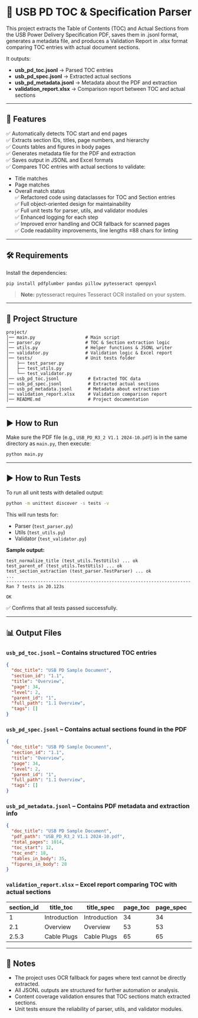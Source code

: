 # 📄 USB PD TOC & Specification Parser

This project extracts the Table of Contents (TOC) and Actual Sections from the USB Power Delivery Specification PDF, saves them in .jsonl format, generates a metadata file, and produces a Validation Report in .xlsx format comparing TOC entries with actual document sections.

It outputs:
- **usb_pd_toc.jsonl** → Parsed TOC entries  
- **usb_pd_spec.jsonl** → Extracted actual sections  
- **usb_pd_metadata.jsonl** → Metadata about the PDF and extraction  
- **validation_report.xlsx** → Comparison report between TOC and actual sections  

---

## 🚀 Features
✅ Automatically detects TOC start and end pages  
✅ Extracts section IDs, titles, page numbers, and hierarchy  
✅ Counts tables and figures in body pages  
✅ Generates metadata file for the PDF and extraction  
✅ Saves output in JSONL and Excel formats  
✅ Compares TOC entries with actual sections to validate:  
   - Title matches  
   - Page matches  
   - Overall match status  
✅ Refactored code using dataclasses for TOC and Section entries  
✅ Full object-oriented design for maintainability  
✅ Full unit tests for parser, utils, and validator modules  
✅ Enhanced logging for each step  
✅ Improved error handling and OCR fallback for scanned pages  
✅ Code readability improvements, line lengths ≤88 chars for linting  

---

## 🛠️ Requirements
Install the dependencies:
```bash
pip install pdfplumber pandas pillow pytesseract openpyxl
```

> **Note:** pytesseract requires Tesseract OCR installed on your system.

---

## 📂 Project Structure
```
project/
│── main.py                   # Main script
│── parser.py                 # TOC & Section extraction logic
│── utils.py                  # Helper functions & JSONL writer
│── validator.py              # Validation logic & Excel report
│── tests/                    # Unit tests folder
│   ├── test_parser.py
│   ├── test_utils.py
│   └── test_validator.py
│── usb_pd_toc.jsonl           # Extracted TOC data
│── usb_pd_spec.jsonl          # Extracted actual sections
│── usb_pd_metadata.jsonl      # Metadata about extraction
│── validation_report.xlsx     # Validation comparison report
│── README.md                  # Project documentation
```

---

## ▶️ How to Run
Make sure the PDF file (e.g., `USB_PD_R3_2 V1.1 2024-10.pdf`) is in the same directory as `main.py`, then execute:

```bash
python main.py
```

---

## ▶️ How to Run Tests
To run all unit tests with detailed output:

```bash
python -m unittest discover -s tests -v
```

This will run tests for:
- Parser (`test_parser.py`)
- Utils (`test_utils.py`)
- Validator (`test_validator.py`)

**Sample output:**
```
test_normalize_title (test_utils.TestUtils) ... ok
test_parent_of (test_utils.TestUtils) ... ok
test_section_extraction (test_parser.TestParser) ... ok
...
----------------------------------------------------------------------
Ran 7 tests in 20.123s

OK
```

✅ Confirms that all tests passed successfully.

---

## 📊 Output Files

### `usb_pd_toc.jsonl` – Contains structured TOC entries
```json
{
  "doc_title": "USB PD Sample Document",
  "section_id": "1.1",
  "title": "Overview",
  "page": 34,
  "level": 2,
  "parent_id": "1",
  "full_path": "1.1 Overview",
  "tags": []
}
```

### `usb_pd_spec.jsonl` – Contains actual sections found in the PDF
```json
{
  "doc_title": "USB PD Sample Document",
  "section_id": "1.1",
  "title": "Overview",
  "page": 34,
  "level": 2,
  "parent_id": "1",
  "full_path": "1.1 Overview",
  "tags": []
}
```

### `usb_pd_metadata.jsonl` – Contains PDF metadata and extraction info
```json
{
  "doc_title": "USB PD Sample Document",
  "pdf_path": "USB_PD_R3_2 V1.1 2024-10.pdf",
  "total_pages": 1014,
  "toc_start": 12,
  "toc_end": 18,
  "tables_in_body": 35,
  "figures_in_body": 28
}
```

### `validation_report.xlsx` – Excel report comparing TOC with actual sections
| section_id | title_toc     | title_spec    | page_toc | page_spec | found_in_spec | match_title | match_page | match_overall |
|------------|---------------|---------------|----------|-----------|---------------|-------------|------------|---------------|
| 1          | Introduction  | Introduction  | 34       | 34        | True          | True        | True       | True          |
| 2.1        | Overview      | Overview      | 53       | 53        | True          | True        | True       | True          |
| 2.5.3      | Cable Plugs   | Cable Plugs   | 65       | 65        | True          | True        | True       | True          |

---

## 📌 Notes
- The project uses OCR fallback for pages where text cannot be directly extracted.  
- All JSONL outputs are structured for further automation or analysis.  
- Content coverage validation ensures that TOC sections match extracted sections.  
- Unit tests ensure the reliability of parser, utils, and validator modules.  

